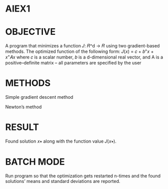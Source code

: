 # AIEX1
# OBJECTIVE
A program that minimizes a function 𝐽: 𝑅^d → 𝑅 using two gradient-based methods.
The optimized function of the following form: 𝐽(𝑥) = 𝑐 + 𝑏"𝑥 + 𝑥"𝐴𝑥 
where 𝑐 is a scalar number, 𝑏 is a d-dimensional real vector, and A is a positive–definite matrix – all parameters are specified by the user
# METHODS
Simple gradient descent method

Newton’s method

# RESULT
Found solution 𝑥∗ along with the function value 𝐽(𝑥∗).

# BATCH MODE
Run program so that the optimization gets restarted n-times and the found solutions’ means and standard deviations are reported.
